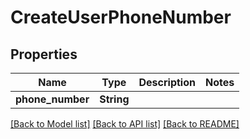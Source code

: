 # CreateUserPhoneNumber

## Properties

Name | Type | Description | Notes
------------ | ------------- | ------------- | -------------
**phone_number** | **String** |  | 

[[Back to Model list]](../README.md#documentation-for-models) [[Back to API list]](../README.md#documentation-for-api-endpoints) [[Back to README]](../README.md)



